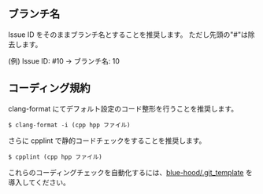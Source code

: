## ブランチ名
Issue ID をそのままブランチ名とすることを推奨します。
ただし先頭の"#"は除去します。

(例) Issue ID: #10 → ブランチ名: 10

## コーディング規約
clang-format にてデフォルト設定のコード整形を行うことを推奨します。

```$ clang-format -i (cpp hpp ファイル)```

さらに cpplint で静的コードチェックをすることを推奨します。

```$ cpplint (cpp hpp ファイル)```

これらのコーディングチェックを自動化するには、[blue-hood/.git_template](https://github.com/blue-hood/.git_template) を導入してください。
